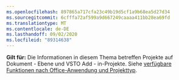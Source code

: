 ```yaml
---
ms.openlocfilehash: 897865a717cfa23c49b19d5cf1a9b68ea5d27d34
ms.sourcegitcommit: 6cfffa72af599a9d667249caaaa411bb28ea69fd
ms.translationtype: MT
ms.contentlocale: de-DE
ms.lasthandoff: 09/02/2020
ms.locfileid: "89314638"
---
```

  **Gilt für:** Die Informationen in diesem Thema betreffen Projekte auf Dokument \- Ebene und VSTO Add \- in-Projekte. Siehe [verfügbare Funktionen nach Office-Anwendung und Projekttyp](../../vsto/features-available-by-office-application-and-project-type.md).
